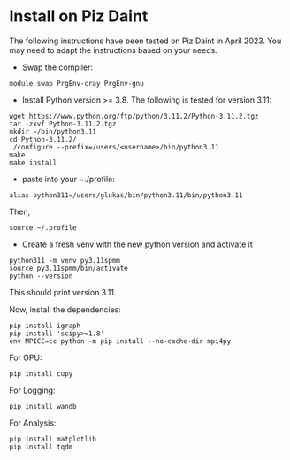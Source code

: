 # Install on Piz Daint

The following instructions have been tested on Piz Daint in April 2023. You may need to adapt the instructions based on your needs.

* Swap the compiler:

```commandline
module swap PrgEnv-cray PrgEnv-gnu
```

- Install Python version >= 3.8. The following is tested for version 3.11:

```
wget https://www.python.org/ftp/python/3.11.2/Python-3.11.2.tgz
tar -zxvf Python-3.11.2.tgz
mkdir ~/bin/python3.11
cd Python-3.11.2/
./configure --prefix=/users/<username>/bin/python3.11
make
make install
```

- paste into your ~./profile:

```
alias python311=/users/glukas/bin/python3.11/bin/python3.11
```
Then, 
```commandline
source ~/.profile
```

- Create a fresh venv with the new python version and activate it

```commandline
python311 -m venv py3.11spmm
source py3.11spmm/bin/activate
python --version
```
This should print version 3.11.

Now, install the dependencies:

```commandline
pip install igraph
pip install 'scipy>=1.8'
env MPICC=cc python -m pip install --no-cache-dir mpi4py
```
For GPU:
```commandline
pip install cupy
```
For Logging:
```commandline
pip install wandb
```
For Analysis:
```commandline
pip install matplotlib
pip install tqdm
```
